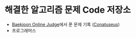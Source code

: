 # 해결한 알고리즘 문제 Code 저장소

- [Baekjoon Online Judge](https://www.acmicpc.net/)에서 푼 문제 기록 ([Conatuseus](https://www.acmicpc.net/user/Conatuseus))
- 프로그래머스